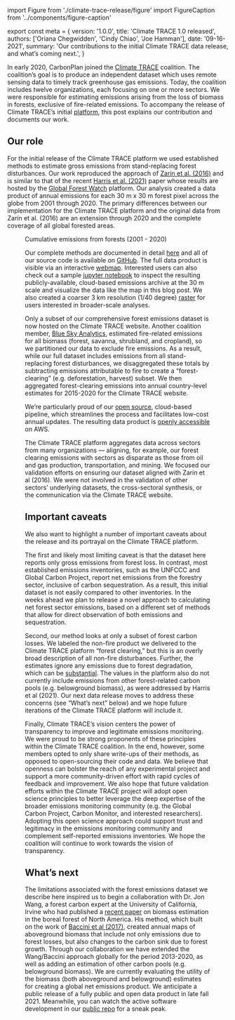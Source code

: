 import Figure from './climate-trace-release/figure'
import FigureCaption from '../components/figure-caption'

export const meta = {
  version: '1.0.0',
  title: 'Climate TRACE 1.0 released',
  authors: ['Oriana Chegwidden', 'Cindy Chiao', 'Joe Hamman'],
  date: '09-16-2021',
  summary:
    'Our contributions to the initial Climate TRACE data release, and what’s coming next.',
}

In early 2020, CarbonPlan joined the [Climate TRACE](https://www.climatetrace.org) coalition. The coalition’s goal is to produce an independent dataset which uses remote sensing data to timely track greenhouse gas emissions. Today, the coalition includes twelve organizations, each focusing on one or more sectors. We were responsible for estimating emissions arising from the loss of biomass in forests, exclusive of fire-related emissions. To accompany the release of Climate TRACE’s initial [platform](https://beta.climatetrace.org/), this post explains our contribution and documents our work.

## Our role

For the initial release of the Climate TRACE platform we used established methods to estimate gross emissions from stand-replacing forest disturbances. Our work reproduced the approach of [Zarin et al. (2016)](https://doi.org/10.1111/gcb.13153) and is similar to that of the recent [Harris et al. (2021)](https://doi.org/10.1038/s41558-020-00976-6) paper whose results are hosted by the [Global Forest Watch](https://www.globalforestwatch.org/) platform. Our analysis created a data product of annual emissions for each 30 m x 30 m forest pixel across the globe from 2001 through 2020. The primary differences between our implementation for the Climate TRACE platform and the original data from Zarin et al. (2016) are an extension through 2020 and the complete coverage of all global forested areas.

<Figure />
<FigureCaption>Cumulative emissions from forests (2001 - 2020)</FigureCaption>

Our complete methods are documented in detail [here](https://docs.google.com/document/d/e/2PACX-1vSVPWE8BOOqu_G9_bdioMquhoIOTnJ4UOYeJeCpEr9RMBrazStaIxQIJtrt8DzVBMZb4waxA9fLyyqr/pub) and all of our source code is available on [GitHub](https://github.com/carbonplan/trace). The full data product is visible via an interactive [webmap](https://carbonplan.org/research/forest-emissions). Interested users can also check out a sample [jupyter notebook](https://mybinder.org/v2/gh/carbonplan/trace/main?filepath=notebooks%2Fblogpost_sample_notebook.ipynb) to inspect the resulting publicly-available, cloud-based emissions archive at the 30 m scale and visualize the data like the map in this blog post. We also created a coarser 3 km resolution (1/40 degree) [raster](s3://carbonplan-climatetrace/v0.4/global/3000m/) for users interested in broader-scale analyses.

Only a subset of our comprehensive forest emissions dataset is now hosted on the Climate TRACE website. Another coalition member, [Blue Sky Analytics](https://blueskyhq.in/), estimated fire-related emissions for all biomass (forest, savanna, shrubland, and cropland), so we partitioned our data to exclude fire emissions. As a result, while our full dataset includes emissions from all stand-replacing forest disturbances, we disaggregated these totals by subtracting emissions attributable to fire to create a “forest-clearing” (e.g. deforestation, harvest) subset. We then aggregated forest-clearing emissions into annual country-level estimates for 2015-2020 for the Climate TRACE website.

We’re particularly proud of our [open source](https://github.com/carbonplan/trace), cloud-based pipeline, which streamlines the process and facilitates low-cost annual updates. The resulting data product is [openly accessible](https://github.com/carbonplan/trace/tree/main/carbonplan_trace/v0/data) on AWS.

The Climate TRACE platform aggregates data across sectors from many organizations — aligning, for example, our forest clearing emissions with sectors as disparate as those from oil and gas production, transportation, and mining. We focused our validation efforts on ensuring our dataset aligned with Zarin et al (2016). We were not involved in the validation of other sectors’ underlying datasets, the cross-sectoral synthesis, or the communication via the Climate TRACE website.

## Important caveats

We also want to highlight a number of important caveats about the release and its portrayal on the Climate TRACE platform.

The first and likely most limiting caveat is that the dataset here reports only gross emissions from forest loss. In contrast, most established emissions inventories, such as the UNFCCC and Global Carbon Project, report net emissions from the forestry sector, inclusive of carbon sequestration. As a result, this initial dataset is not easily compared to other inventories. In the weeks ahead we plan to release a novel approach to calculating net forest sector emissions, based on a different set of methods that allow for direct observation of both emissions and sequestration.

Second, our method looks at only a subset of forest carbon losses. We labeled the non-fire product we delivered to the Climate TRACE platform “forest clearing,” but this is an overly broad description of all non-fire disturbances. Further, the estimates ignore any emissions due to forest degradation, which can be [substantial](https://doi.org/10.1186/s13021-017-0072-2). The values in the platform also do not currently include emissions from other forest-related carbon pools (e.g. belowground biomass), as were addressed by Harris et al (2021). Our next data release moves to address these concerns (see “What’s next” below) and we hope future iterations of the Climate TRACE platform will include it.

Finally, Climate TRACE’s vision centers the power of transparency to improve and legitimate emissions monitoring. We were proud to be strong proponents of these principles within the Climate TRACE coalition. In the end, however, some members opted to only share write-ups of their methods, as opposed to open-sourcing their code and data. We believe that openness can bolster the reach of any experimental project and support a more community-driven effort with rapid cycles of feedback and improvement. We also hope that future validation efforts within the Climate TRACE project will adopt open science principles to better leverage the deep expertise of the broader emissions monitoring community (e.g. the Global Carbon Project, Carbon Monitor, and interested researchers). Adopting this open science approach could support trust and legitimacy in the emissions monitoring community and complement self-reported emissions inventories. We hope the coalition will continue to work towards the vision of transparency.

## What’s next

The limitations associated with the forest emissions dataset we describe here inspired us to begin a collaboration with Dr. Jon Wang, a forest carbon expert at the University of California, Irvine who had published a [recent paper](https://doi.org/10.1038/s41558-021-01027-4) on biomass estimation in the boreal forest of North America. His method, which built on the work of [Baccini et al (2017)](https://doi.org/10.1126/science.aam5962), created annual maps of aboveground biomass that include not only emissions due to forest losses, but also changes to the carbon sink due to forest growth. Through our collaboration we have extended the Wang/Baccini approach globally for the period 2013-2020, as well as adding an estimation of other carbon pools (e.g. belowground biomass). We are currently evaluating the utility of the biomass (both aboveground and belowground) estimates for creating a global net emissions product. We anticipate a public release of a fully public and open data product in late fall 2021. Meanwhile, you can watch the active software development in our [public repo](https://github.com/carbonplan/trace/tree/main/carbonplan_trace/v1) for a sneak peak.
